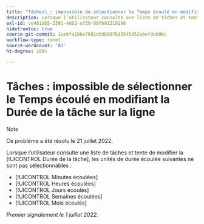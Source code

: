 ```yaml
---
title: "Tâches\_: impossible de sélectionner le Temps écoulé en modifiant la Durée de la tâche sur la ligne"
description: Lorsque l’utilisateur consulte une liste de tâches et tente de modifier la Durée de la tâche, les unités de durée écoulée ne sont pas sélectionnables.
exl-id: ce481ab5-2391-4d62-af30-90fb91319206
hidefromtoc: true
source-git-commit: 1aebfa10be7601db9b807b13545d52a6efdab06c
workflow-type: tm+mt
source-wordcount: '83'
ht-degree: 100%

---
```


# Tâches : impossible de sélectionner le Temps écoulé en modifiant la Durée de la tâche sur la ligne

>[!NOTE]
>
>Ce problème a été résolu le 21 juillet 2022.

Lorsque l’utilisateur consulte une liste de tâches et tente de modifier la [!UICONTROL Durée de la tâche], les unités de durée écoulée suivantes ne sont pas sélectionnables :

* [!UICONTROL Minutes écoulées]
* [!UICONTROL Heures écoulées]
* [!UICONTROL Jours écoulés]
* [!UICONTROL Semaines écoulées]
* [!UICONTROL Mois écoulés]

_Premier signalement le 1 juillet 2022._
